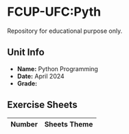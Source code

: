# FCUP-UFC:Pyth
Repository for educational purpose only.

## Unit Info
- __Name:__ Python Programming
- __Date:__ April 2024
- __Grade:__

## Exercise Sheets

| Number |                      Sheets Theme                      |
|:------:|:------------------------------------------------------:|